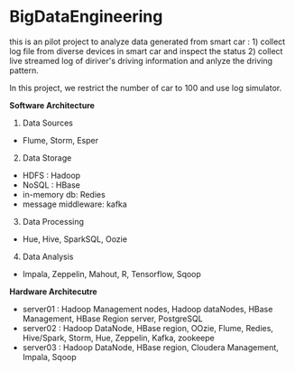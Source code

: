 # BigDataEngineering
this is an pilot project to analyze data generated from smart car : 1) collect log file from diverse devices in smart car and inspect the status 2) collect live streamed log of diriver's driving information and anlyze the driving pattern.
  
In this project, we restrict the number of car to 100 and use log simulator. 
  

**Software Architecture** 
1. Data Sources 
- Flume, Storm, Esper 
  
  
  
2. Data Storage
- HDFS : Hadoop
- NoSQL : HBase
- in-memory db: Redies
- message middleware: kafka 
  
  
  
3. Data Processing 
- Hue, Hive, SparkSQL, Oozie
  
  
4. Data Analysis
- Impala, Zeppelin, Mahout, R, Tensorflow, Sqoop

  
  
**Hardware Architecutre** 
- server01 : Hadoop Management nodes, Hadoop dataNodes, HBase Management, HBase Region server, PostgreSQL 
- server02 : Hadoop DataNode, HBase region, OOzie, Flume, Redies, Hive/Spark, Storm, Hue, Zeppelin, Kafka, zookeepe
- server03 : Hadoop DataNode, HBase region, Cloudera Management, Impala, Sqoop
